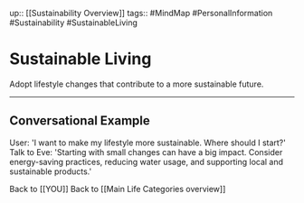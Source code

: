 up:: [[Sustainability Overview]]
tags:: #MindMap #PersonalInformation #Sustainability #SustainableLiving

# Sustainable Living

Adopt lifestyle changes that contribute to a more sustainable future.

---
## Conversational Example
User: 'I want to make my lifestyle more sustainable. Where should I start?'
Talk to Eve: 'Starting with small changes can have a big impact. Consider energy-saving practices, reducing water usage, and supporting local and sustainable products.'

Back to [[YOU]]
Back to [[Main Life Categories overview]]